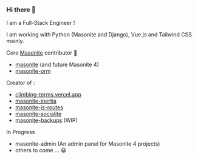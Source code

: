 ### Hi there 👋

I am a Full-Stack Engineer !

I am working with Python (Masonite and Django), Vue.js and Tailwind CSS mainly.

Core [Masonite](https://docs.masoniteproject.com/) contributor :rocket:
- [masonite](https://github.com/MasoniteFramework/masonite/) (and future Masonite 4)
- [masonite-orm](https://github.com/MasoniteFramework/orm/)

Creator of :
- [climbing-terms.vercel.app](https://climbing-terms.vercel.app)
- [masonite-inertia](https://github.com/girardinsamuel/masonite-inertia/)
- [masonite-js-routes](https://github.com/girardinsamuel/masonite-js-routes/)
- [masonite-socialite](https://github.com/girardinsamuel/masonite-socialite/)
- [masonite-backups](https://github.com/girardinsamuel/masonite-backups/) (WIP)

In Progress
- masonite-admin (An admin panel for Masonite 4 projects)
- others to come ... 😀
